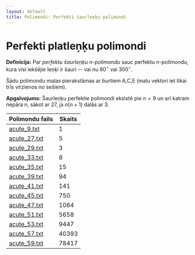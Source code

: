 ```yaml
---
layout: default
title: Polimondi: Perfekti šaurleņķu polimondi
---
```


# Perfekti platleņķu polimondi

**Definīcija:**
Par *perfektu šaurleņķu* $n$-*polimondu* sauc perfektu $n$-polimondu, 
kura visi iekšējie leņķi ir šauri -- vai nu $60^{\circ}$ vai 
$300^{\circ}$.


Šādu polimondu malas pierakstāmas ar burtiem A,C,E (malu vektori iet tikai trīs 
virzienos no sešiem). 

**Apgalvojums:**
Šaurleņķu perfektie polimondi eksistē pie $n=9$ un arī katram 
nepāra $n$, sākot ar 27, ja $n(n+1)$ dalās ar 3.


| Polimondu fails | Skaits |
| --------------- | ------ |
| [acute_9.txt](http://www.dudajevagatve.lv/static/polimondi/acute_9.txt) | 1 | 
| [acute_27.txt](http://www.dudajevagatve.lv/static/polimondi/acute_27.txt) | 5 | 
| [acute_29.txt](http://www.dudajevagatve.lv/static/polimondi/acute_29.txt) | 3 | 
| [acute_33.txt](http://www.dudajevagatve.lv/static/polimondi/acute_33.txt) | 8 | 
| [acute_35.txt](http://www.dudajevagatve.lv/static/polimondi/acute_35.txt) | 15 | 
| [acute_39.txt](http://www.dudajevagatve.lv/static/polimondi/acute_39.txt) | 94 | 
| [acute_41.txt](http://www.dudajevagatve.lv/static/polimondi/acute_41.txt) | 141 | 
| [acute_45.txt](http://www.dudajevagatve.lv/static/polimondi/acute_45.txt) | 750 | 
| [acute_47.txt](http://www.dudajevagatve.lv/static/polimondi/acute_47.txt) | 1064 | 
| [acute_51.txt](http://www.dudajevagatve.lv/static/polimondi/acute_51.txt) | 5658 | 
| [acute_53.txt](http://www.dudajevagatve.lv/static/polimondi/acute_53.txt) | 9447 | 
| [acute_57.txt](http://www.dudajevagatve.lv/static/polimondi/acute_57.txt) | 40393 | 
| [acute_59.txt](http://www.dudajevagatve.lv/static/polimondi/acute_59.txt) | 78417 | 